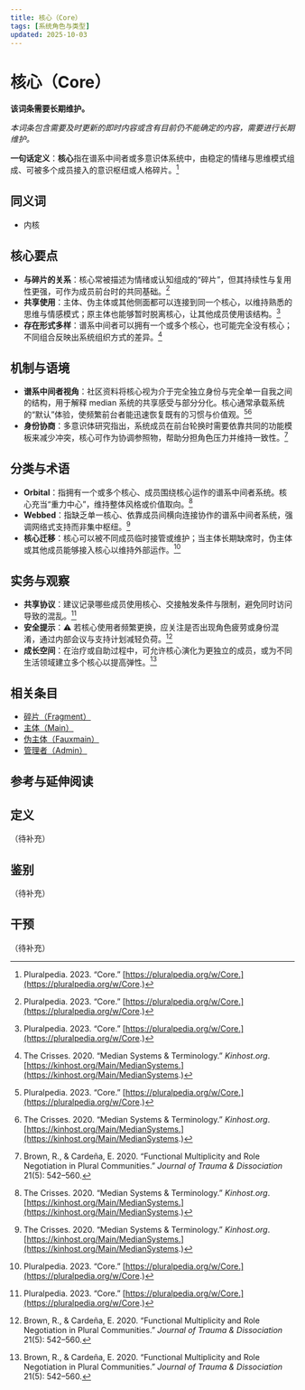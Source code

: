 ```yaml
---
title: 核心（Core）
tags: [系统角色与类型]
updated: 2025-10-03
---
```

# 核心（Core）

**该词条需要长期维护。**

_本词条包含需要及时更新的即时内容或含有目前仍不能确定的内容，需要进行长期维护。_

**一句话定义**：**核心**指在谱系中间者或多意识体系统中，由稳定的情绪与思维模式组成、可被多个成员接入的意识枢纽或人格碎片。[^pluralpedia-core]

## 同义词

- 内核

## 核心要点

- **与碎片的关系**：核心常被描述为情绪或认知组成的“碎片”，但其持续性与复用性更强，可作为成员前台时的共同基础。[^pluralpedia-core]
- **共享使用**：主体、伪主体或其他侧面都可以连接到同一个核心，以维持熟悉的思维与情感模式；原主体也能够暂时脱离核心，让其他成员使用该结构。[^pluralpedia-core]
- **存在形式多样**：谱系中间者可以拥有一个或多个核心，也可能完全没有核心；不同组合反映出系统组织方式的差异。[^crisses2020]

## 机制与语境

- **谱系中间者视角**：社区资料将核心视为介于完全独立身份与完全单一自我之间的结构，用于解释 median 系统的共享感受与部分分化。核心通常承载系统的“默认”体验，使频繁前台者能迅速恢复既有的习惯与价值观。[^pluralpedia-core][^crisses2020]
- **身份协商**：多意识体研究指出，系统成员在前台轮换时需要依靠共同的功能模板来减少冲突，核心可作为协调参照物，帮助分担角色压力并维持一致性。[^brown2020]

## 分类与术语

- **Orbital**：指拥有一个或多个核心、成员围绕核心运作的谱系中间者系统。核心充当“重力中心”，维持整体风格或价值取向。[^crisses2020]
- **Webbed**：指缺乏单一核心、依靠成员间横向连接协作的谱系中间者系统，强调网络式支持而非集中枢纽。[^crisses2020]
- **核心迁移**：核心可以被不同成员临时接管或维护；当主体长期缺席时，伪主体或其他成员能够接入核心以维持外部运作。[^pluralpedia-core]

## 实务与观察

- **共享协议**：建议记录哪些成员使用核心、交接触发条件与限制，避免同时访问导致的混乱。[^pluralpedia-core]
- **安全提示**：⚠ 若核心使用者频繁更换，应关注是否出现角色疲劳或身份混淆，通过内部会议与支持计划减轻负荷。[^brown2020]
- **成长空间**：在治疗或自助过程中，可允许核心演化为更独立的成员，或为不同生活领域建立多个核心以提高弹性。[^brown2020]

## 相关条目

- [碎片（Fragment）](entries/Fragment.md)
- [主体（Main）](entries/Main.md)
- [伪主体（Fauxmain）](entries/Fauxmain.md)
- [管理者（Admin）](entries/Admin.md)

## 参考与延伸阅读

[^pluralpedia-core]: Pluralpedia. 2023. “Core.” [https://pluralpedia.org/w/Core.](https://pluralpedia.org/w/Core.)
[^crisses2020]: The Crisses. 2020. “Median Systems & Terminology.” *Kinhost.org*. [https://kinhost.org/Main/MedianSystems.](https://kinhost.org/Main/MedianSystems.)
[^brown2020]: Brown, R., & Cardeña, E. 2020. “Functional Multiplicity and Role Negotiation in Plural Communities.” *Journal of Trauma & Dissociation* 21(5): 542–560.

## 定义

（待补充）

## 鉴别

（待补充）

## 干预

（待补充）
